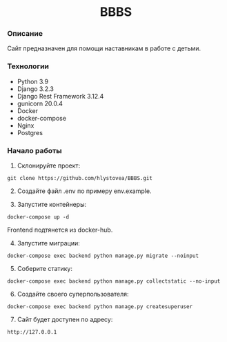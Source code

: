 <h1 align="center">BBBS</h1>

### Описание
Сайт предназначен для помощи наставникам в работе с детьми.

### Технологии
- Python 3.9
- Django 3.2.3
- Django Rest Framework 3.12.4
- gunicorn 20.0.4
- Docker
- docker-compose
- Nginx
- Postgres

### Начало работы

1. Склонируйте проект:


```git clone https://github.com/hlystovea/BBBS.git```  


2. Создайте файл .env по примеру env.example.


3. Запустите контейнеры:

```docker-compose up -d```

Frontend подтянется из docker-hub. 

4. Запустите миграции:

```docker-compose exec backend python manage.py migrate --noinput```

5. Соберите статику:

```docker-compose exec backend python manage.py collectstatic --no-input```

6. Создайте своего суперпользователя:

```docker-compose exec backend python manage.py createsuperuser```

7. Сайт будет доступен по адресу:
 
```http://127.0.0.1```


